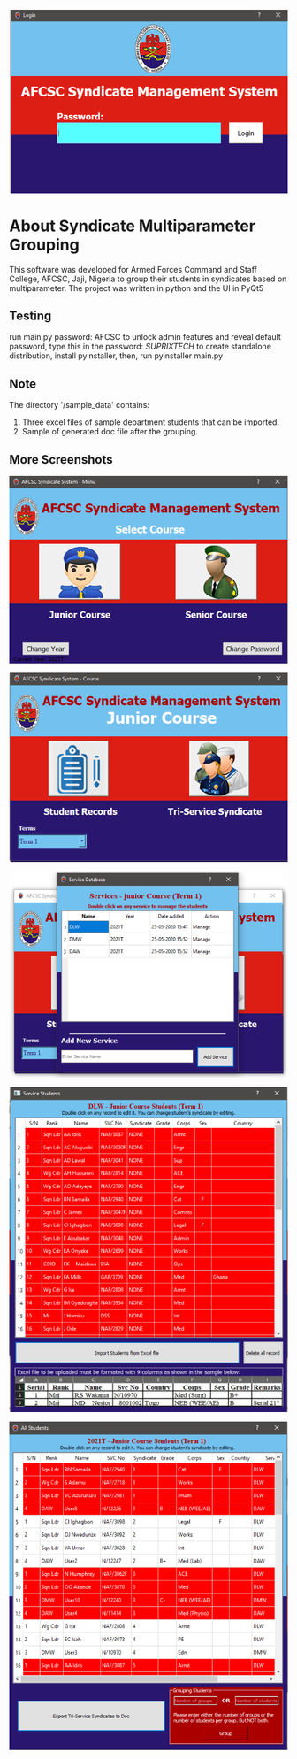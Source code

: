 ![Preview](/screenshots/login.png?raw=true "Preview")

# About Syndicate Multiparameter Grouping
This software was developed for Armed Forces Command and Staff College, AFCSC, Jaji, Nigeria to group their students in syndicates based on multiparameter. The project was written in python and the UI in PyQt5

## Testing
run main.py
password: AFCSC
to unlock admin features and reveal default password, type this in the password: _SUPRIXTECH_
to create standalone distribution, install pyinstaller, then, run pyinstaller main.py

## Note
The directory '/sample_data' contains:
1.  Three excel files of sample department students that can be imported.
2. Sample of generated doc file after the grouping.

## More Screenshots
![Preview](/screenshots/menu.png?raw=true "Preview")

![Preview](/screenshots/jr_menu.png?raw=true "Preview")

![Preview](/screenshots/student.png?raw=true "Preview")

![Preview](/screenshots/dlw.png?raw=true "Preview")

![Preview](/screenshots/syn.png?raw=true "Preview")


